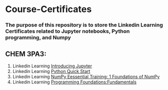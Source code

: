 # Course-Certificates
### The purpose of this repository is to store the Linkedin Learning Certificates related to Jupyter notebooks, Python programming, and Numpy

## CHEM 3PA3:
1. Linkedin Learning [Introducing Jupyter](https://github.com/ishani333/Course-Certificates/blob/main/Jupyter%20Certificate%20.png)
2. Linkedin Learning [Python Quick Start](https://github.com/ishani333/Course-Certificates/blob/7ee981cf0052a276addb723e95483df84ee16085/Python%20Certificate%20.png) 
3. Linkedin Learning [NumPy Eessential Training: 1 Foundations of NumPy](https://github.com/ishani333/Course-Certificates/blob/main/Numpy%20Certificate%20.png)
4. Linkedin Learning [Programming Foundations:Fundamentals](https://github.com/ishani333/Course-Certificates/blob/main/Programming%20Foundations%20.png)
